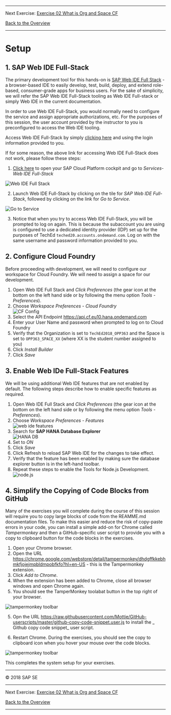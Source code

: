 - - - -
Next Exercise: [Exercise 02 What is Org and Space CF](../Exercise-02-What-is-OrgandSpace-CF)

[Back to the Overview](../README.md)
- - - -
# Setup

## 1. SAP Web IDE Full-Stack
The primary development tool for this hands-on is [SAP Web IDE Full Stack](https://help.sap.com/viewer/825270ffffe74d9f988a0f0066ad59f0/CF/en-US/c175c03da2534e4b9b3ea28687f6cb0a.html) - a browser-based IDE to easily develop, test, build, deploy, and extend role-based, consumer-grade apps for business users. For the sake of simplicity, we will refer the SAP Web IDE Full-Stack tooling as Web IDE Full-stack or simply Web IDE in the current documentation.

In order to use Web IDE Full-Stack, you would normally need to configure the service and assign  appropriate authorizations, etc. For the purposes of this session, the user account provided by the instructor to you is preconfigured to access the Web IDE tooling.

Access Web IDE Full-Stack by simply [clicking here](https://webidecp-aevblwuamw.dispatcher.hana.ondemand.com/) and using the login information provided to you.

If for some reason, the above link for accessing Web IDE Full-Stack does not work, please follow these steps:
1. [Click here](https://account.hana.ondemand.com/cockpit) to open your SAP Cloud Platform cockpit and go to _Services-Web IDE Full-Stack_

![Web IDE Full Stack](images/setup1_web_ide_tile.JPG)

2. Launch Web IDE Full-Stack by clicking on the tile for  _SAP Web IDE Full-Stack_, followed by clicking on the link for _Go to Service_.

![Go to Service](images/setup3_so_to_service.JPG)

3. Notice that when you try to access Web IDE Full-Stack, you will be prompted to log on again. This is because the subaccount you are using is configured to use a dedicated identity provider (IDP) set up for the purposes of TechEd `teched20.accounts.ondemand.com`. Log on with the same username and password information provided to you.

## 2. Configure Cloud Foundry
Before proceeding with development, we will need to configure our workspace for Cloud Foundry. We will need to assign a space for our development.

1. Open Web IDE Full Stack and _Click Preferences_ (the gear icon at the bottom on the left hand side or by following the menu option _Tools - Preferences_).
2. Choose _Workspace Preferences - Cloud Foundry_<br>
![CF Config](images/setup6_cf_config.JPG)
3. Select the API Endpoint https://api.cf.eu10.hana.ondemand.com 
4. Enter your User Name and password when prompted to log on to Cloud Foundry
4. Verify that the Organization is set to `TechEd2018_OPP363` and the Space is set to `OPP363_SPACE_XX` (where XX is the student number assigned to you)
5. Click _Install Builder_
6. Click _Save_

## 3. Enable Web IDe Full-Stack Features

We will be using additional Web IDE features that are not enabled by default. The following steps describe how to enable specific features as required.

1. Open Web IDE Full Stack and _Click Preferences_ (the gear icon at the bottom on the left hand side or by following the menu option _Tools - Preferences_).
2. Choose _Workspace Preferences - Features_<br>
![web ide features](images/setup4_web_ide_features.JPG)
3. Search for **SAP HANA Database Explorer**<br>
![HANA DB](images/setup5_hana_db.JPG)
4. Set to _ON_
5. Click _Save_
6. Click Refresh to reload SAP Web IDE for the changes to take effect. 
7. Verify that the feature has been enabled by making sure the database explorer button is in the left-hand toolbar.
8. Repeat these steps to enable the Tools for Node.js Development.<br>
![node.js](images/setup5b_nodejs.JPG)

## 4. Simplify the Copying of Code Blocks from GitHub
Many of the exercises you will complete during the course of this session will require you to copy large blocks of code from the REAMME.md documentation files. To make this easier and reduce the risk of copy-paste errors in your code, you can install a simple add-on for Chrome called _Tampermonkey_ and then a GitHub-specific user script to provide you with a copy to clipboard button for the code blocks in the exercises.

1. Open your Chrome browser.
2. Open the URL https://chrome.google.com/webstore/detail/tampermonkey/dhdgffkkebhmkfjojejmpbldmpobfkfo?hl=en-US - this is the Tampermonkey extension.
3. Click _Add to Chrome_.
4. When the extension has been added to Chrome, close all browser windows and open Chrome again.
5. You should see the TamperMonkey toolabat button in the top right of your browser.

![tampermonkey toolbar](images/setup7_tampermonkey.JPG)

5. Opn the URL https://raw.githubusercontent.com/Mottie/GitHub-userscripts/master/github-copy-code-snippet.user.js to install the _ Github copy code snippet_ user script.

6. Restart Chrome. During the exercises, you should see the copy to clipboard icon when you hover your mouse over the code blocks.

![tampermonkey toolbar](images/setup8_copy_code_block.JPG)

This completes the system setup for your exercises.
- - - -
© 2018 SAP SE
- - - -
Next Exercise: [Exercise 02 What is Org and Space CF](../Exercise-02-What-is-OrgandSpace-CF)

[Back to the Overview](../README.md)
- - - -


